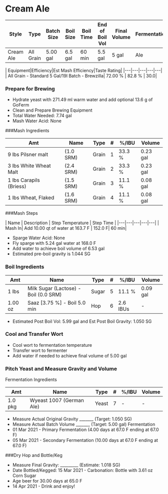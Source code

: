 # Cream Ale

| Style | Type | Batch Size | Boil Size | Boil Time | End of Boil Vol | Final Volume | Fermentation|
|---|---|---|---|---|---|---|---|
| Cream Ale | All Grain | 5.00 gal| 6.5 gal | 60 min | 5.5 gal | 5 gal |Ale| 

| Equipment|Efficiency|Est Mash Efficiency|Taste Rating| 
|---|---|---|---|---|
| All Grain - Standard 5 Gal/19l Batch - Brewzilla| 72.00 % | 82.8 % | 30.0|

### Prepare for Brewing
* Hydrate yeast with 271.49 ml warm water and add optional 13.6 g of GoFerm
* Clean and Prepare Brewing Equipment
* Total Water Needed: 7.74 gal
* Mash Water Acid: None


###Mash Ingredients

| Amt | Name | Type | # | %/IBU |Volume|
|---|---|---|---|---|---|
| 9 lbs Pilsner malt  | (1.0 SRM) | Grain | 1 | 33.3 % | 0.23 gal |
| 3 lbs White Wheat Malt | (2.4 SRM) | Grain | 2 | 33.3 % |0.23 gal|
|1 lbs Carapils (Briess) | (1.5 SRM)| Grain |3 |11.1 % |0.08 gal |
|1 lbs Wheat, Flaked |(1.6 SRM)| Grain| 4 |11.1 % |0.08 gal|

###Mash Steps

| Name | Description | Step Temperature | Step Time |
|---|---|---|---|---|
| Mash In|  Add 10.00 qt of water at 163.7 F | 152.0 F|  60 min| 

* Sparge Water Acid: None
* Fly sparge with 5.24 gal water at 168.0 F
* Add water to achieve boil volume of 6.53 gal
* Estimated pre-boil gravity is 1.044 SG


### Boil Ingredients

| Amt|  Name | Type | # | %/IBU | Volume| 
|---|---|---|---|---|---|
| 1 lbs | Milk Sugar (Lactose) - Boil (0.0 SRM) | Sugar | 5 | 11.1 % | 0.09 gal| 
| 1.00 oz | Saaz [3.75 %] - Boil 5.0 min|  Hop|  6 | 2.6 IBUs|  -| 

* Estimated Post Boil Vol: 5.99 gal and Est Post Boil Gravity: 1.050 SG


### Cool and Transfer Wort
* Cool wort to fermentation temperature
* Transfer wort to fermenter
* Add water if needed to achieve final volume of 5.00 gal

### Pitch Yeast and Measure Gravity and Volume
Fermentation Ingredients

| Amt | Name | Type | # | %/IBU | Volume |
|---|---|---|---|---|---|
| 1.0 pkg | Wyeast 1007 (German Ale) | Yeast | 7 | - | - |

* Measure Actual Original Gravity _______ (Target: 1.050 SG)
* Measure Actual Batch Volume _______ (Target: 5.00 gal)
Fermentation
* 01 Mar 2021 - Primary Fermentation (4.00 days at 67.0 F ending at 67.0 F)
* 05 Mar 2021 - Secondary Fermentation (10.00 days at 67.0 F ending at 67.0 F)
 
###Dry Hop and Bottle/Keg
* Measure Final Gravity: _________ (Estimate: 1.018 SG)
* Date Bottled/Kegged: 15 Mar 2021 - Carbonation: Bottle with 3.61 oz Corn Sugar
* Age beer for 30.00 days at 65.0 F
* 14 Apr 2021 - Drink and enjoy!